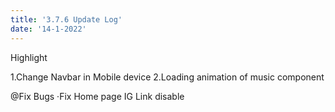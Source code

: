 ```yaml
---
title: '3.7.6 Update Log'
date: '14-1-2022'
---
```


Highlight

1.Change Navbar in Mobile device
2.Loading animation of music component

@Fix Bugs
·Fix Home page IG Link disable
